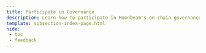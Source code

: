 ```yaml
---
title: Participate in Governance
description: Learn how to participate in Moonbeam's on-chain governance, including how to propose an action to be voted on and how to vote on proposals.
template: subsection-index-page.html
hide: 
 - toc
 - feedback
---
```

